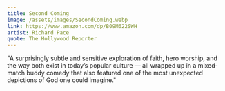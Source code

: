 ```yaml
---
title: Second Coming
image: /assets/images/SecondComing.webp
link: https://www.amazon.com/dp/B09M622SWH
artist: Richard Pace
quote: The Hollywood Reporter
---
```



"A surprisingly subtle and sensitive exploration of faith, hero worship, and the way both exist in today’s popular culture — all wrapped up in a mixed-match buddy comedy that also featured one of the most unexpected depictions of God one could imagine."